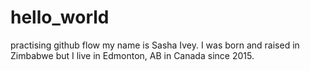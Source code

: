 # hello_world
practising github flow
my name is Sasha Ivey. I was born and raised in Zimbabwe but I live in Edmonton, AB in Canada since 2015.
